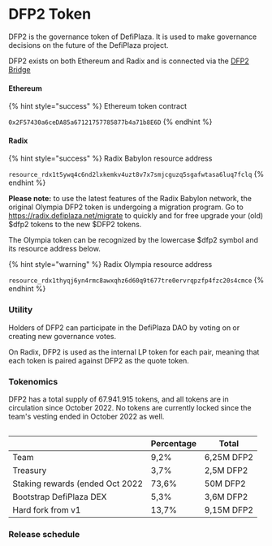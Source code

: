 # DFP2 Token

DFP2 is the governance token of DefiPlaza. It is used to make governance decisions on the future of the DefiPlaza project.

DFP2 exists on both Ethereum and Radix and is connected via the [DFP2 Bridge](https://bridge.defiplaza.net)

#### Ethereum

{% hint style="success" %}
Ethereum token contract

`0x2F57430a6ceDA85a67121757785877b4a71b8E6D`
{% endhint %}

#### Radix

{% hint style="success" %}
Radix Babylon resource address

`resource_rdx1t5ywq4c6nd2lxkemkv4uzt8v7x7smjcguzq5sgafwtasa6luq7fclq`
{% endhint %}

**Please note:** to use the latest features of the Radix Babylon network, the original Olympia DFP2 token is undergoing a migration program. Go to https://radix.defiplaza.net/migrate to quickly and for free upgrade your (old) $dfp2 tokens to the new $DFP2 tokens.&#x20;

The Olympia token can be recognized by the lowercase $dfp2 symbol and its resource address below.

{% hint style="warning" %}
Radix Olympia resource address

`resource_rdx1thyqj6yn4rmc8awxqhz6d60q9t677tre0ervrqpzfp4fzc20s4cmce`
{% endhint %}

### Utility

Holders of DFP2 can participate in the DefiPlaza DAO by voting on or creating new governance votes.&#x20;

On Radix, DFP2 is used as the internal LP token for each pair, meaning that each token is paired against DFP2 as the quote token.&#x20;

### Tokenomics

DFP2 has a total supply of 67.941.915 tokens, and all tokens are in circulation since October 2022. No tokens are currently locked since the team's vesting ended in October 2022 as well.



<figure><img src="https://static.defiplaza.net/website/uploads/2021/11/20182832/DFP2-distribution.jpeg" alt=""><figcaption></figcaption></figure>



|                                 | Percentage | Total      |
| ------------------------------- | ---------- | ---------- |
| Team                            | 9,2%       | 6,25M DFP2 |
| Treasury                        | 3,7%       | 2,5M DFP2  |
| Staking rewards (ended Oct 2022 | 73,6%      | 50M DFP2   |
| Bootstrap DefiPlaza DEX         | 5,3%       | 3,6M DFP2  |
| Hard fork from v1               | 13,7%      | 9,15M DFP2 |

### Release schedule

<figure><img src="https://static.defiplaza.net/website/uploads/2021/11/20182832/DFP2-in-circulation-over-time.jpeg" alt=""><figcaption></figcaption></figure>

<figure><img src="https://static.defiplaza.net/website/uploads/2021/11/20182833/DFP2-staking-rewards-distribution.jpeg" alt=""><figcaption></figcaption></figure>
